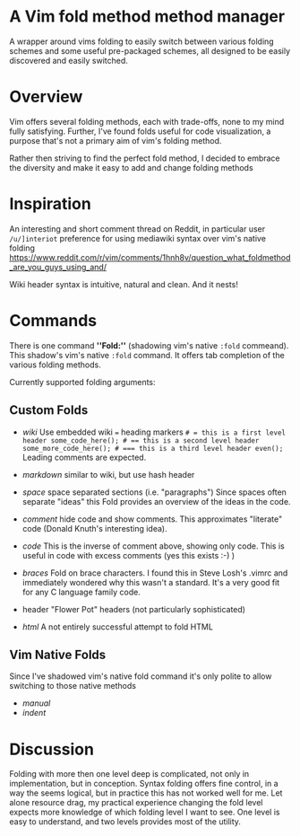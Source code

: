 # A Vim fold method method manager

A wrapper around vims folding to easily switch between various folding schemes 
and some useful pre-packaged schemes, all designed to be easily discovered and 
easily switched.

# Overview

Vim offers several folding methods, each with trade-offs, none to my mind fully 
satisfying. Further, I've found folds useful for code visualization, a purpose 
that's not a primary aim of vim's folding method.

Rather then striving to find the perfect fold method, I decided to embrace the 
diversity and make it easy to add and change folding methods

# Inspiration

An interesting and short comment thread on Reddit, in particular user 
``/u/]interiot`` preference for using mediawiki syntax over vim's native 
folding
https://www.reddit.com/r/vim/comments/1hnh8v/question_what_foldmethod_are_you_guys_using_and/

Wiki header syntax is intuitive, natural and clean. And it nests!

# Commands

There is one command **''Fold:''** (shadowing vim's native ``:fold`` commeand). 
This shadow's vim's native ``:fold`` command.
It offers tab completion of the various folding methods.

Currently supported folding arguments:

   ## Custom Folds
   * *wiki* Use embedded wiki ``=`` heading markers
      ``
         # = this is a first level header
         some_code_here();
         # == this is a second level header
         some_more_code_here();
         # === this is a third level header
         even();
     ``
     Leading comments are expected.
     
   * *markdown* similar to wiki, but use hash header
   * *space* space separated sections (i.e. "paragraphs")
     Since spaces often separate "ideas" this Fold provides an overview of the 
     ideas in the code.
   * *comment* hide code and show comments. This approximates "literate" code 
     (Donald Knuth's interesting idea). 
   * *code* This is the inverse of comment above, showing only code. This is 
     useful in code with excess comments (yes this exists :-) )
   * *braces* Fold on brace characters. I found this in Steve Losh's .vimrc and 
     immediately wondered why this wasn't a standard. It's a very good fit for 
     any C language family code.
   * header "Flower Pot" headers (not particularly sophisticated)
   * *html* A not entirely successful attempt to fold HTML
   ## Vim Native Folds
   Since I've shadowed vim's native fold command it's only polite to allow 
   switching to those native methods
   * *manual*
   * *indent*


# Discussion

Folding with more then one level deep is complicated, not only in 
implementation, but in conception. Syntax folding offers fine control, in a way 
the seems logical, but in practice this has not worked well for me. Let alone 
resource drag, my practical experience changing the fold level expects more 
knowledge of which folding level I want to see. One level is easy to 
understand, and two levels provides most of the utility.

